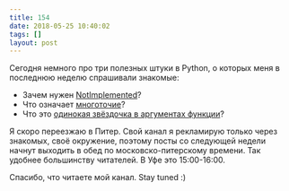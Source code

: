 ```yaml
---
title: 154
date: 2018-05-25 10:40:02
tags: []
layout: post
---
```


Сегодня немного про три полезных штуки в Python, о которых меня в последнюю неделю спрашивали знакомые:

+ Зачем нужен [NotImplemented](https://medium.com/@s16h/pythons-notimplemented-type-2d720137bf41)?
+ Что означает [многоточие](http://qaru.site/questions/1350/what-does-the-python-ellipsis-object-do)?
+ Что это [одинокая звёздочка в аргументах функции](https://www.python.org/dev/peps/pep-3102/)?

Я скоро переезжаю в Питер. Свой канал я рекламирую только через знакомых, своё окружение, поэтому посты со следующей недели начнут выходить в обед по московско-питерскому времени. Так удобнее большинству читателей. В Уфе это 15:00-16:00.

Спасибо, что читаете мой канал. Stay tuned :)
